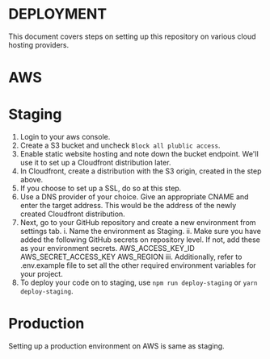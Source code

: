 # DEPLOYMENT
This document covers steps on setting up this repository on various cloud hosting providers.

# AWS

# Staging
1. Login to your aws console.
2. Create a S3 bucket and uncheck `Block all plublic access`.
3. Enable static website hosting and note down the bucket endpoint. We'll use it to set up a Cloudfront distribution later.
4. In Cloudfront, create a distribution with the S3 origin, created in the step above.
5. If you choose to set up a SSL, do so at this step.
6. Use a DNS provider of your choice. Give an appropriate CNAME and enter the target address. This would be the address of the newly created Cloudfront distribution.
7. Next, go to your GitHub repository and create a new environment from settings tab.
        i. Name the environment as Staging.
        ii. Make sure you have added the following GitHub secrets on repository level. If not, add these as your environment secrets.
                AWS_ACCESS_KEY_ID
                AWS_SECRET_ACCESS_KEY
                AWS_REGION
        iii. Additionally, refer to .env.example file to set all the other required environment variables for your project.
8. To deploy your code on to staging, use `npm run deploy-staging` or `yarn deploy-staging`.

# Production
Setting up a production environment on AWS is same as staging.
